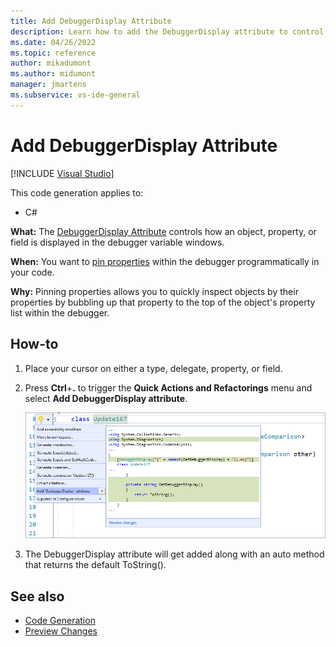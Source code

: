 ```yaml
---
title: Add DebuggerDisplay Attribute
description: Learn how to add the DebuggerDisplay attribute to control how the debugger variable window displays an object, a property, or a field.  
ms.date: 04/26/2022
ms.topic: reference
author: mikadumont
ms.author: midumont
manager: jmartens
ms.subservice: vs-ide-general
---
```

# Add DebuggerDisplay Attribute

 [!INCLUDE [Visual Studio](~/includes/applies-to-version/vs-windows-only.md)]

This code generation applies to:

- C#

**What:** The [DebuggerDisplay Attribute](../../debugger/using-the-debuggerdisplay-attribute.md) controls how an object, property, or field is displayed in the debugger variable windows.

**When:** You want to [pin properties](../../debugger/view-data-values-in-data-tips-in-the-code-editor.md#pin-properties-in-data-tips) within the debugger programmatically in your code.

**Why:** Pinning properties allows you to quickly inspect objects by their properties by bubbling up that property to the top of the object's property list within the debugger. 

## How-to

1. Place your cursor on either a type, delegate, property, or field. 

2. Press **Ctrl**+**.** to trigger the **Quick Actions and Refactorings** menu and select **Add DebuggerDisplay attribute**.

    ![Generate Comparison Operators](media/add-debugger-display-attribute.png)

3. The DebuggerDisplay attribute will get added along with an auto method that returns the default ToString(). 

## See also

- [Code Generation](../code-generation-in-visual-studio.md)
- [Preview Changes](../../ide/preview-changes.md)